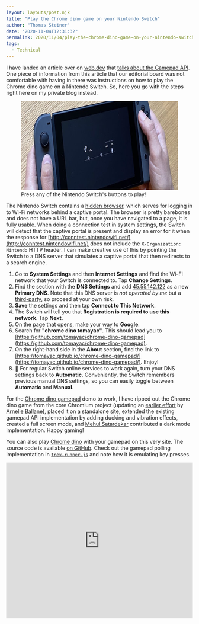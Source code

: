 ```yaml
---
layout: layouts/post.njk
title: "Play the Chrome dino game on your Nintendo Switch"
author: "Thomas Steiner"
date: "2020-11-04T12:31:32"
permalink: 2020/11/04/play-the-chrome-dino-game-on-your-nintendo-switch/index.html
tags:
  - Technical
---
```


I have landed an article over on [web.dev](https://web.dev/)
that [talks about the Gamepad API](https://web.dev/gamepad/).
One piece of information from this article that our editorial board was not comfortable
with having in there was instructions on how to play the Chrome dino game on a Nintendo Switch.
So, here you go with the steps right here on my private blog instead.

<figure>
  <img src="/images/nintendo-switch.jpg" width="800" height="240" alt="The hands of a person playing the Chrome dino game on a Nintendo Switch.">
  <figcaption>
    Press any of the Nintendo Switch's buttons to play!
  </figcaption>
</figure>

The Nintendo Switch contains a
[hidden browser](https://switchbrew.org/wiki/Internet_Browser#WifiWebAuthApplet),
which serves for logging in to Wi-Fi networks behind a captive portal.
The browser is pretty barebones and does not have a URL bar,
but, once you have navigated to a page, it is fully usable.
When doing a connection test in system settings, the Switch will detect that the captive portal
is present and display an error for it when the response for
[http://conntest.nintendowifi.net/](http://conntest.nintendowifi.net/)
does not include the `X-Organization: Nintendo` HTTP header.
I can make creative use of this by pointing the Switch to a DNS server
that simulates a captive portal that then redirects to a search engine.

1. Go to **System Settings** and then **Internet Settings** and
   find the Wi-Fi network that your Switch is connected to. Tap **Change Settings**.
1. Find the section with the **DNS Settings** and add
   [45.55.142.122](http://45.55.142.122) as a new **Primary DNS**.
   Note that this DNS server is *not operated by me*
   but a [third-party](https://www.switchbru.com/dns/), so proceed at your own risk.
1. **Save** the settings and then tap **Connect to This Network**.
1. The Switch will tell you that **Registration is required to use this network**. Tap **Next**.
1. On the page that opens, make your way to **Google**.
1. Search for **"chrome dino tomayac"**. This should lead you to
   [https://github.com/tomayac/chrome-dino-gamepad](https://github.com/tomayac/chrome-dino-gamepad).
1. On the right-hand side in the **About** section, find the link to
   [https://tomayac.github.io/chrome-dino-gamepad/](https://tomayac.github.io/chrome-dino-gamepad/).
   Enjoy!
1. 🚨 For regular Switch online services to work again,
   turn your DNS settings back to **Automatic**.
   Conveniently, the Switch remembers previous manual DNS settings,
   so you can easily toggle between **Automatic** and **Manual**.

For the [Chrome dino gamepad](https://tomayac.github.io/chrome-dino-gamepad/) demo to work,
I have ripped out the Chrome dino game from the core Chromium project
(updating an [earlier effort](https://github.com/arnellebalane/trex-runner) by
[Arnelle Ballane](https://arnellebalane.com/)),
placed it on a standalone site, extended the existing gamepad API implementation by adding ducking
and vibration effects, created a full screen mode,
and [Mehul Satardekar](https://github.com/mehulsatardekar)
contributed a dark mode implementation.
Happy gaming!

You can also play
[Chrome dino](https://tomayac.github.io/chrome-dino-gamepad/)
with your gamepad on this very site.
The source code is available
[on GitHub](https://github.com/tomayac/chrome-dino-gamepad).
Check out the gamepad polling implementation in
[`trex-runner.js`](https://github.com/tomayac/chrome-dino-gamepad/blob/885eb6134805345bf31eeb9971830adeb84747ab/trex-runner.js#L529-L571)
and note how it is emulating key presses.

<div style="height: 420px; width: 100%;">
  <iframe
    src="https://tomayac.github.io/chrome-dino-gamepad/"
    title="Chrome dino gamepad"
    allow="gamepad; fullscreen"
    style="height: 100%; width: 100%; border: 0;"
    loading="lazy">
  </iframe>
</div>
